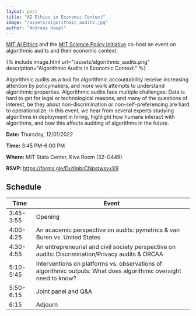 ```yaml
---
layout: post
title: "AI Ethics in Economic Context"
image: "/assets/algorithmic_audits.jpg"
author: "Andreas Haupt"
---
```

[MIT AI Ethics](https://mitaiethics.github.io/) and the [MIT Science Policy Initiative](https://mitspi.squarespace.com/) co-host an event on algorithmic audits and their economic context.

{% include image.html url="/assets/algorithmic_audits.png" description="Algorithmic Audits in Economic Context." %}

Algorithmic audits as a tool for algorithmic accountability receive increasing attention by policymakers, and more work attempts to understand algorithmic properties. Algorithmic audits face multiple challenges: Data is hard to get for legal or technological reasons, and many of the questions of interest, be they about non-discrimination or non-self-preferencing are hard to operationalize. In this event, we hear from several experts studying algorithms in deployment in hiring, highlight how humans interact with algorithms, and how this affects auditing of algorithms in the future.

**Date:** Thursday, 12/01/2022

**Time:** 3:45 PM-6:00 PM

**Where:** MIT Stata Center, Kiva Room (32-G449)

**RSVP:** https://forms.gle/DuYmbrCNpstwsvxX9

## Schedule

|Time|Event|
|--|--|
|3:45-3:55|Opening|
|4:00-4:25|An acacemic perspective on audits: pymetrics & van Buren vs. United States|
|4:30-4:55|An entrepreneurial and civil society perspective on audits: Discrimination/Privacy audits & ORCAA|
|5:10-5:45|Interventions on platforms vs. observations of algorithmic outputs: What does algorithmic oversight need to know?|
|5:50-6:15|Joint panel and Q&A|
|6:15|Adjourn|
